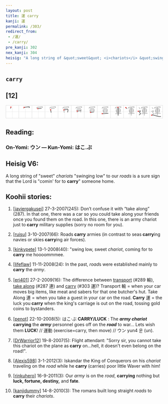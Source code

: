 ```yaml
---
layout: post
title: 運 carry
kanji: 運
permalink: /303/
redirect_from:
 - /運/
 - /carry/
pre_kanji: 302
nex_kanji: 304
heisig: "A long string of &quot;sweet&quot; <i>chariots</i> &quot;swinging low&quot; to our <i>roads</i> is a sure sign that the Lord is &quot;comin' for to <b>carry</b>&quot; someone home."
---
```


## `carry`

## [12]

<div class="stroke"><img src="../images/E9818B.png" /></div>

## Reading:

### On-Yomi: ウン &mdash; Kun-Yomi: はこ.ぶ

## Heisig V6:

A long string of &quot;sweet&quot; <i>chariots</i> &quot;swinging low&quot; to our <i>roads</i> is a sure sign that the Lord is &quot;comin' for to <b>carry</b>&quot; someone home.

## Koohii stories:

1) [<a href="http://kanji.koohii.com/profile/javiergakusei">javiergakusei</a>] 27-3-2007(245): Don’t confuse it with “take along” (287). In that one, there was a car so you could take along your friends once you found them on the road. In this one, there is an army chariot just to<strong> carry</strong> military supplies (sorry no room for you).

2) [<a href="http://kanji.koohii.com/profile/ruisu">ruisu</a>] 3-10-2007(66): Roads<strong> carry</strong> armies (in contrast to seas<strong> carry</strong>ing navies or skies<strong> carry</strong>ing air forces).

3) [<a href="http://kanji.koohii.com/profile/kinkypete">kinkypete</a>] 13-1-2008(40): &quot;swing low, sweet <em>chariot</em>, coming for to<strong> carry</strong> me hoooommmee.

4) [<a href="http://kanji.koohii.com/profile/lifeflaw">lifeflaw</a>] 11-11-2008(24): In the past, <em>road</em>s were established mainly to<strong> carry</strong> the <em>army</em>.

5) [<a href="http://kanji.koohii.com/profile/eri401">eri401</a>] 27-2-2009(16): The difference between <a href="../289">transport</a> (#289 輸), <a href="../287">take along</a> (#287 連) and <a href="../303">carry</a> (#303 運)? Transport 輸 = when your car moves big items, like meat and sabers for that one butcher&#039;s hut. Take Along 連 = when you take a guest in your car on the road.<strong> Carry</strong> 運 = the luck you<strong> carry</strong> when the king&#039;s carriage is out on the road, tossing gold coins to bystanders.

6) [<a href="http://kanji.koohii.com/profile/penot">penot</a>] 22-10-2008(5): はこ·ぶ <strong>CARRY/LUCK</strong> : The <em><strong>army chariot</strong></em> <strong>carrying</strong> the <em><strong>army</strong></em> personnel goes off on the <em><strong>road</strong></em> to war... Lets wish them <strong>LUCK</strong>! // 運動 (exercise=carry, then move) // ウン yun4 운 (un).

7) [<a href="http://kanji.koohii.com/profile/DrWarrior12">DrWarrior12</a>] 19-8-2007(5): Flight attendant: &quot;Sorry sir, you cannot take this chariot on the plane as<strong> carry</strong> on...hell, it doesn&#039;t even belong on the road!&quot;.

8) [<a href="http://kanji.koohii.com/profile/Alexis598">Alexis598</a>] 3-1-2012(3): Iskandar the King of Conquerors on his <em>chariot</em> traveling on the <em>road</em> while he <strong>carry</strong> (carries) poor little Waver with him!

9) [<a href="http://kanji.koohii.com/profile/rinkuhero">rinkuhero</a>] 16-9-2011(3): Our <em>army</em> is on the <em>road</em>, <strong>carrying</strong> nothing but <strong>luck, fortune, destiny,</strong> and <strong>fate</strong>.

10) [<a href="http://kanji.koohii.com/profile/kanjidummy">kanjidummy</a>] 14-8-2010(3): The romans built long straight <em>roads</em> to<strong> carry</strong> their <em>chariots</em>.
